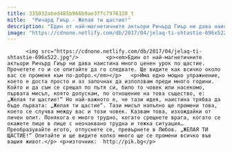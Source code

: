 ```yaml
---
title: 335032abed485b966b9ae37fc7976320_t
mitle:  "Ричард Гиър - Желая ти щастие!"
description: "Един от най-магнетичните актьори Ричърд Гиър ни дава наистина много ценен урок по щастие. Прочетете го и се опитайте да го следвате. Ще видите как всичко около вас се променя към по-добро. Има едно мощно упражнение, което е доста просто и аз започнах да използвам преди много години. Който и да съм се срещал по …"
image: "https://cdnone.netlify.com/db/2017/04/jelaq-ti-shtastie-696x522.jpg"
---
```


          <img src="https://cdnone.netlify.com/db/2017/04/jelaq-ti-shtastie-696x522.jpg"/>         <p><em>Един от най-магнетичните актьори Ричърд Гиър ни дава наистина много ценен урок по щастие. Прочетете го и се опитайте да го следвате. Ще видите как всичко около вас се променя към по-добро.</em></p>   <p>Има едно мощно упражнение, което е доста просто и аз започнах да използвам преди много години. Който и да съм се срещал по пътя си, било то човек или насекомо, първата мисъл, която допускам, по отношение на това същество, е: „Желая ти щастие!“ Но най-важното е, че тази идея, наистина трябва да бъде първата: „Желая ти щастие“. Тази мисъл напълно ще промени това, което се случва между вас и този човек. Казвам това, изхождайки от личен опит. Понякога е много трудно, когато срещнете врага, когато се окажете лице в лице с неочаквано трудна и тежка ситуация… Преобразувайте егото, отпуснете се, превърнете в Любов. „ЖЕЛАЯ ТИ ЩАСТИЕ!“ Опитайте и ще видите колко много ще се промени всичко във вашия живот.</p> <p>източник:  http://pik.bg</p>         